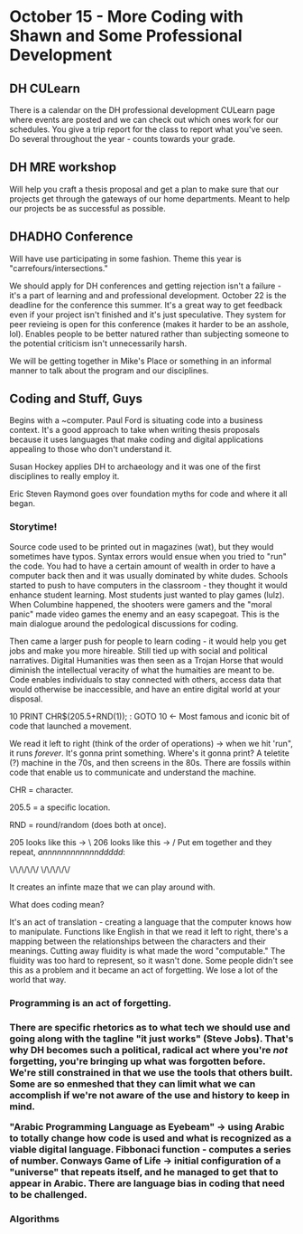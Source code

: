 # October 15 - More Coding with Shawn and Some Professional Development

<h2>DH CULearn</h2>
<p>There is a calendar on the DH professional development CULearn page where events are posted and we can check out which ones work for our schedules. You give a trip report for the class to report what you've seen. Do several throughout the year - counts towards your grade.</p>
<h2>DH MRE workshop</h2>
<p>Will help you craft a thesis proposal and get a plan to make sure that our projects get through the gateways of our home departments. Meant to help our projects be as successful as possible.</p>
<h2>DHADHO Conference</h2>
<p>Will have use participating in some fashion. Theme this year is "carrefours/intersections."</p>
<p>We should apply for DH conferences and getting rejection isn't a failure - it's a part of learning and and professional development. October 22 is the deadline for the conference this summer. It's a great way to get feedback even if your project isn't finished and it's just speculative. They system for peer revieing is open for this conference (makes it harder to be an asshole, lol). Enables people to be better natured rather than subjecting someone to the potential criticism isn't unnecessarily harsh.</p>
<p>We will be getting together in Mike's Place or something in an informal manner to talk about the program and our disciplines.</p>
<h2>Coding and Stuff, Guys</h2>
<p>Begins with a ~computer. Paul Ford is situating code into a business context. It's a good approach to take when writing thesis proposals because it uses languages that make coding and digital applications appealing to those who don't understand it. </p>
<p>Susan Hockey applies DH to archaeology and it was one of the first disciplines to really employ it.</p>
<p>Eric Steven Raymond goes over foundation myths for code and where it all began.</p>
<h3>Storytime!</h3>
<p>Source code used to be printed out in magazines (wat), but they would sometimes have typos. Syntax errors would ensue when you tried to "run" the code. You had to have a certain amount of wealth in order to have a computer back then and it was usually dominated by white dudes. Schools started to push to have computers in the classroom - they thought it would enhance student learning. Most students just wanted to play games (lulz). When Columbine happened, the shooters were gamers and the "moral panic" made video games the enemy and an easy scapegoat. This is the main dialogue around the pedological discussions for coding.</p>
<p>Then came a larger push for people to learn coding - it would help you get jobs and make you more hireable. Still tied up with social and political narratives. Digital Humanities was then seen as a Trojan Horse that would diminish the intellectual veracity of what the humaities are meant to be. Code enables individuals to stay connected with others, access data that would otherwise be inaccessible, and have an entire digital world at your disposal.</p>
<p>10 PRINT CHR$(205.5+RND(1)); : GOTO 10 <- Most famous and iconic bit of code that launched a movement.</p>
<p>We read it left to right (think of the order of operations) -> when we hit 'run", it runs <em>forever</em>. It's gonna print something. Where's it gonna print? A teletite (?) machine in the 70s, and then screens in the 80s. There are fossils within code that enable us to communicate and understand the machine.</p>
<p>CHR = character.</p>
<p>205.5 = a specific location. </p>
<p>RND = round/random (does both at once).</p>
<p>205 looks like this -> \ 206 looks like this -> / Put em together and they repeat, <em>annnnnnnnnnnnddddd</em>:</p>
<p>\/\/\/\/\/
    \/\/\/\/\/</p>
<p>It creates an infinte maze that we can play around with.</p>
<p>What does coding mean?</p>
<p>It's an act of translation - creating a language that the computer knows how to manipulate. Functions like English in that we read it left to right, there's a mapping between the relationships between the characters and their meanings. Cutting away fluidity is what made the word "computable." The fluidity was too hard to represent, so it wasn't done. Some people didn't see this as a problem and it became an act of forgetting. We lose a lot of the world that way.</p>
<h3>Programming is an act of forgetting.<h3>
<p>There are specific rhetorics as to what tech we should use and going along with the tagline "it just works" (Steve Jobs). That's why DH becomes such a political, radical act where you're <em>not</em> forgetting, you're bringing up what was forgotten before. We're still constrained in that we use the tools that others built. Some are so enmeshed that they can limit what we can accomplish if we're not aware of the use and history to keep in mind.</p>
<p>"Arabic Programming Language as Eyebeam" -> using Arabic to totally change how code is used and what is recognized as a viable digital language. Fibbonaci function - computes a series of number. Conways Game of Life -> initial configuration of a "universe" that repeats itself, and he managed to get that to appear in Arabic. There are language bias in coding that need to be challenged.</p>
<h3>Algorithms<h3>
